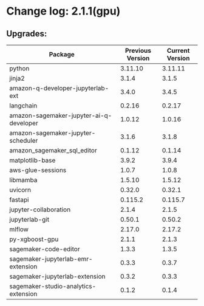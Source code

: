 # Change log: 2.1.1(gpu)

## Upgrades: 

Package | Previous Version | Current Version
---|---|---
python|3.11.10|3.11.11
jinja2|3.1.4|3.1.5
amazon-q-developer-jupyterlab-ext|3.4.0|3.4.5
langchain|0.2.16|0.2.17
amazon-sagemaker-jupyter-ai-q-developer|1.0.12|1.0.16
amazon-sagemaker-jupyter-scheduler|3.1.6|3.1.8
amazon_sagemaker_sql_editor|0.1.12|0.1.14
matplotlib-base|3.9.2|3.9.4
aws-glue-sessions|1.0.7|1.0.8
libmamba|1.5.10|1.5.12
uvicorn|0.32.0|0.32.1
fastapi|0.115.2|0.115.7
jupyter-collaboration|2.1.4|2.1.5
jupyterlab-git|0.50.1|0.50.2
mlflow|2.17.0|2.17.2
py-xgboost-gpu|2.1.1|2.1.3
sagemaker-code-editor|1.3.3|1.3.5
sagemaker-jupyterlab-emr-extension|0.3.3|0.3.7
sagemaker-jupyterlab-extension|0.3.2|0.3.3
sagemaker-studio-analytics-extension|0.1.2|0.1.4
